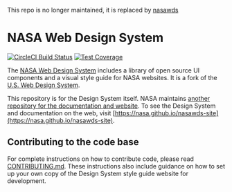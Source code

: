 This repo is no longer maintained, it is replaced by [nasawds](https://github.com/bruffridge/nasawds)

# NASA Web Design System
[![CircleCI Build Status](https://circleci.com/gh/nasa/nasawds/tree/develop.svg?style=shield)](https://circleci.com/gh/nasa/nasawds/tree/develop) [![Test Coverage](https://codeclimate.com/github/bruffridge/nasawds/badges/coverage.svg)](https://codeclimate.com/github/bruffridge/nasawds/coverage)

The [NASA Web Design System](https://nasa.github.io/nasawds-site) includes a library of open source UI components and a visual style guide for NASA websites. It is a fork of the [U.S. Web Design System](https://github.com/uswds/uswds).

This repository is for the Design System itself. NASA maintains [another repository for the documentation and website](https://github.com/nasa/nasawds-site). To see the Design System and documentation on the web, visit [https://nasa.github.io/nasawds-site](https://nasa.github.io/nasawds-site).

## Contributing to the code base

For complete instructions on how to contribute code, please read [CONTRIBUTING.md](CONTRIBUTING.md). These instructions also include guidance on how to set up your own copy of the Design System style guide website for development.
